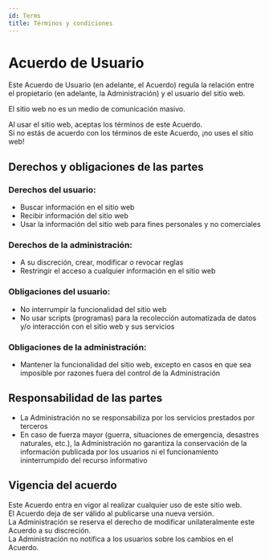 ```yaml
---
id: Terms
title: Términos y condiciones
---
```


# Acuerdo de Usuario

Este Acuerdo de Usuario (en adelante, el Acuerdo) regula la relación entre el propietario (en adelante, la Administración) y el usuario del sitio web.

El sitio web no es un medio de comunicación masivo.

Al usar el sitio web, aceptas los términos de este Acuerdo.  
Si no estás de acuerdo con los términos de este Acuerdo, ¡no uses el sitio web!

## Derechos y obligaciones de las partes

### Derechos del usuario:
- Buscar información en el sitio web  
- Recibir información del sitio web  
- Usar la información del sitio web para fines personales y no comerciales  

### Derechos de la administración:
- A su discreción, crear, modificar o revocar reglas  
- Restringir el acceso a cualquier información en el sitio web  

### Obligaciones del usuario:
- No interrumpir la funcionalidad del sitio web  
- No usar scripts (programas) para la recolección automatizada de datos y/o interacción con el sitio web y sus servicios  

### Obligaciones de la administración:
- Mantener la funcionalidad del sitio web, excepto en casos en que sea imposible por razones fuera del control de la Administración  

## Responsabilidad de las partes

- La Administración no se responsabiliza por los servicios prestados por terceros  
- En caso de fuerza mayor (guerra, situaciones de emergencia, desastres naturales, etc.), la Administración no garantiza la conservación de la información publicada por los usuarios ni el funcionamiento ininterrumpido del recurso informativo  

## Vigencia del acuerdo

Este Acuerdo entra en vigor al realizar cualquier uso de este sitio web.  
El Acuerdo deja de ser válido al publicarse una nueva versión.  
La Administración se reserva el derecho de modificar unilateralmente este Acuerdo a su discreción.  
La Administración no notifica a los usuarios sobre los cambios en el Acuerdo.